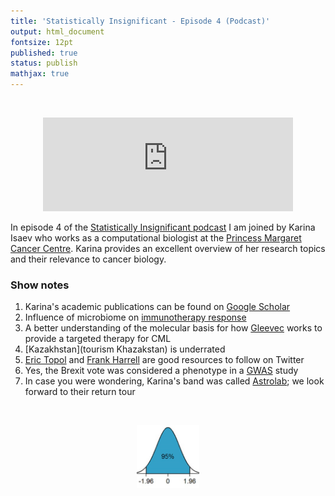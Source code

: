 ```yaml
---
title: 'Statistically Insignificant - Episode 4 (Podcast)'
output: html_document
fontsize: 12pt
published: true
status: publish
mathjax: true
---
```


<br>
<p align="center">
	<iframe src="https://podcasters.spotify.com/pod/show/statisticallyinsig/embed/episodes/A-Discussion-about-Cancer-Research-e1to6l4/a-a971veb" height="150px" width="400px" frameborder="0" scrolling="no"></iframe>
</p>


In episode 4 of the [Statistically Insignificant podcast](https://statisticallyinsignificant.sounder.fm/show/statistically-insignificant) I am joined by Karina Isaev who works as a computational biologist at the [Princess Margaret Cancer Centre](http://kridel-lab.ca/Team/). Karina provides an excellent overview of her research topics and their relevance to cancer biology.

### Show notes

1. Karina's academic publications can be found on [Google Scholar](https://scholar.google.ca/citations?user=q5Hzub8AAAAJ&hl=en&oi=sra)
2. Influence of microbiome on [immunotherapy response](https://science.sciencemag.org/content/359/6371/91?refcode=Futurism20)
3. A better understanding of the molecular basis for how [Gleevec](https://www.nature.com/scitable/topicpage/gleevec-the-breakthrough-in-cancer-treatment-565/) works to provide a targeted therapy for CML
4. [Kazakhstan](tourism Khazakstan) is underrated
5. [Eric Topol](https://twitter.com/EricTopol) and [Frank Harrell](https://twitter.com/f2harrell) are good resources to follow on Twitter
6. Yes, the Brexit vote was considered a phenotype in a [GWAS](https://www.biorxiv.org/content/10.1101/457515v1) study
7. In case you were wondering, Karina's band was called [Astrolab](https://astrolabband.bandcamp.com/); we look forward to their return tour

<br>
<p align="center"><img src="/figures/bellcurve.jpg" width="20%"></p>
